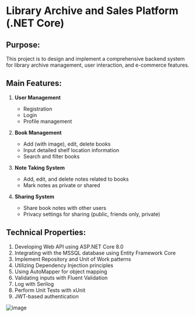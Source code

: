 # **Library Archive and Sales Platform (.NET Core)**

## Purpose:
This project is to design and implement a comprehensive backend system for library archive management, user interaction, and e-commerce features.

## Main Features:

1. **User Management**
    - Registration
    - Login
    - Profile management

2. **Book Management**
    - Add (with image), edit, delete books
    - Input detailed shelf location information
    - Search and filter books

3. **Note Taking System**
    - Add, edit, and delete notes related to books
    - Mark notes as private or shared

4. **Sharing System**
    - Share book notes with other users
    - Privacy settings for sharing (public, friends only, private)

## Technical Properties:

1. Developing Web API using ASP.NET Core 8.0
2. Integrating with the MSSQL database using Entity Framework Core
3. Implement Repository and Unit of Work patterns
4. Utilizing Dependency Injection principles
5. Using AutoMapper for object mapping
6. Validating inputs with Fluent Validation
7. Log with Serilog
8. Perform Unit Tests with xUnit
9. JWT-based authentication

![image](https://github.com/user-attachments/assets/ad87eacc-fb40-433d-918d-8fa25898054c)
